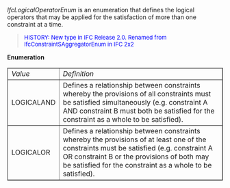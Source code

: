 ﻿_IfcLogicalOperatorEnum_ is an enumeration that defines the logical operators that may be applied for the satisfaction of more than one constraint at a time.

> <font color="#0000FF" size="-1"> HISTORY: New type in IFC Release 2.0.
		  Renamed from IfcConstraintSAggregatorEnum in IFC 2x2 </font>
> 


**Enumeration**

<table border="1"> 
		<tr> 
		  <td><i>Value</i></td> 
		  <td><i>Definition</i></td> 
		</tr> 
		<tr> 
		  <td>LOGICALAND</td> 
		  <td>Defines a relationship between constraints whereby the provisions
			 of all constraints must be satisfied simultaneously (e.g. constraint A AND
			 constraint B must both be satisfied for the constraint as a whole to be
			 satisfied).</td> 
		</tr> 
		<tr> 
		  <td>LOGICALOR</td> 
		  <td>Defines a relationship between constraints whereby the provisions
			 of at least one of the constraints must be satisfied (e.g. constraint A OR
			 constraint B or the provisions of both may be satisfied for the constraint as a
			 whole to be satisfied).</td> 
		</tr> 
	 </table>

